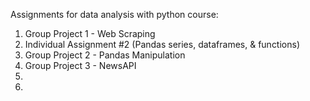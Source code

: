 Assignments for data analysis with python course:
1. Group Project 1 - Web Scraping 
2. Individual Assignment #2 (Pandas series, dataframes, & functions)
3. Group Project 2 - Pandas Manipulation 
4. Group Project 3 - NewsAPI 
5. 
6.
